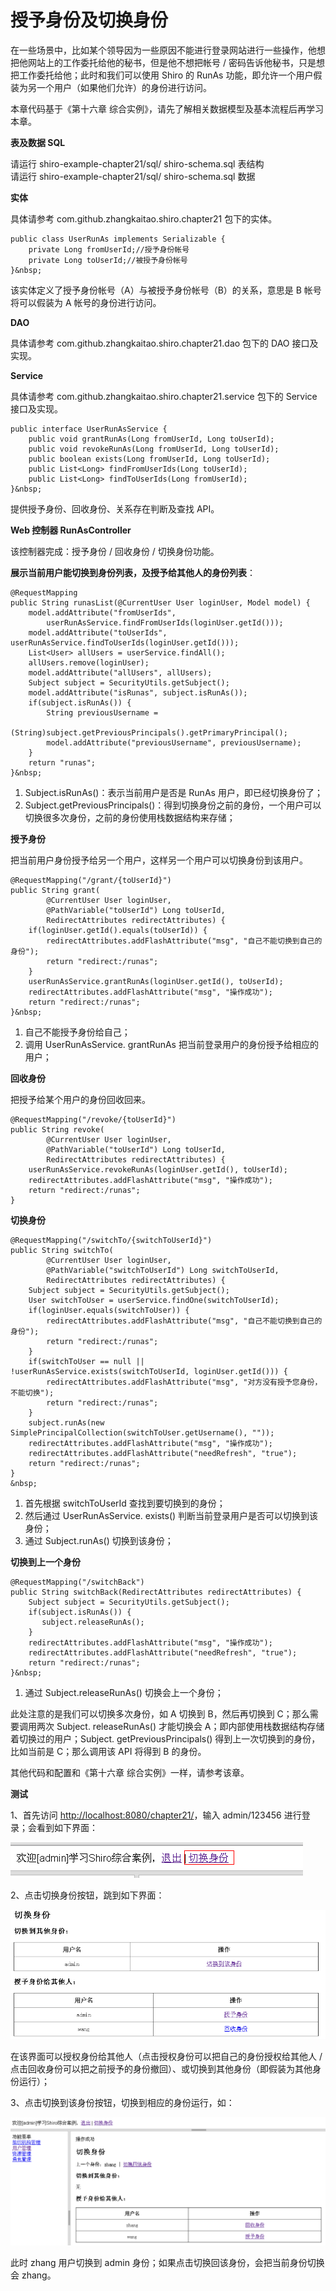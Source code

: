 # 授予身份及切换身份

在一些场景中，比如某个领导因为一些原因不能进行登录网站进行一些操作，他想把他网站上的工作委托给他的秘书，但是他不想把帐号 / 密码告诉他秘书，只是想把工作委托给他；此时和我们可以使用 Shiro 的 RunAs 功能，即允许一个用户假装为另一个用户（如果他们允许）的身份进行访问。
 
本章代码基于《第十六章 综合实例》，请先了解相关数据模型及基本流程后再学习本章。  

**表及数据 SQL**

请运行 shiro-example-chapter21/sql/ shiro-schema.sql 表结构  
请运行 shiro-example-chapter21/sql/ shiro-schema.sql 数据  
 
**实体**
 
具体请参考 com.github.zhangkaitao.shiro.chapter21 包下的实体。

```
public class UserRunAs implements Serializable {
    private Long fromUserId;//授予身份帐号
    private Long toUserId;//被授予身份帐号
}&nbsp;
```

该实体定义了授予身份帐号（A）与被授予身份帐号（B）的关系，意思是 B 帐号将可以假装为 A 帐号的身份进行访问。
 
**DAO**

具体请参考 com.github.zhangkaitao.shiro.chapter21.dao 包下的 DAO 接口及实现。
 
**Service**

具体请参考 com.github.zhangkaitao.shiro.chapter21.service 包下的 Service 接口及实现。

```
public interface UserRunAsService {
    public void grantRunAs(Long fromUserId, Long toUserId);
    public void revokeRunAs(Long fromUserId, Long toUserId);
    public boolean exists(Long fromUserId, Long toUserId);
    public List<Long> findFromUserIds(Long toUserId);
    public List<Long> findToUserIds(Long fromUserId);
}&nbsp;
```

提供授予身份、回收身份、关系存在判断及查找 API。
 
**Web 控制器 RunAsController**

该控制器完成：授予身份 / 回收身份 / 切换身份功能。
 
**展示当前用户能切换到身份列表，及授予给其他人的身份列表**：

```
@RequestMapping
public String runasList(@CurrentUser User loginUser, Model model) {
    model.addAttribute("fromUserIds", 
        userRunAsService.findFromUserIds(loginUser.getId()));
    model.addAttribute("toUserIds", userRunAsService.findToUserIds(loginUser.getId()));
    List<User> allUsers = userService.findAll();
    allUsers.remove(loginUser);
    model.addAttribute("allUsers", allUsers);
    Subject subject = SecurityUtils.getSubject();
    model.addAttribute("isRunas", subject.isRunAs());
    if(subject.isRunAs()) {
        String previousUsername =
                (String)subject.getPreviousPrincipals().getPrimaryPrincipal();
        model.addAttribute("previousUsername", previousUsername);
    }
    return "runas";
}&nbsp;
```

1. Subject.isRunAs()：表示当前用户是否是 RunAs 用户，即已经切换身份了；
2. Subject.getPreviousPrincipals()：得到切换身份之前的身份，一个用户可以切换很多次身份，之前的身份使用栈数据结构来存储；

**授予身份**

把当前用户身份授予给另一个用户，这样另一个用户可以切换身份到该用户。

```
@RequestMapping("/grant/{toUserId}")
public String grant(
        @CurrentUser User loginUser,
        @PathVariable("toUserId") Long toUserId,
        RedirectAttributes redirectAttributes) {
    if(loginUser.getId().equals(toUserId)) {
        redirectAttributes.addFlashAttribute("msg", "自己不能切换到自己的身份");
        return "redirect:/runas";
    }
    userRunAsService.grantRunAs(loginUser.getId(), toUserId);
    redirectAttributes.addFlashAttribute("msg", "操作成功");
    return "redirect:/runas";
}&nbsp;
```

1. 自己不能授予身份给自己；
2. 调用 UserRunAsService. grantRunAs 把当前登录用户的身份授予给相应的用户；

**回收身份**

把授予给某个用户的身份回收回来。

```
@RequestMapping("/revoke/{toUserId}")
public String revoke(
        @CurrentUser User loginUser,
        @PathVariable("toUserId") Long toUserId,
        RedirectAttributes redirectAttributes) {
    userRunAsService.revokeRunAs(loginUser.getId(), toUserId);
    redirectAttributes.addFlashAttribute("msg", "操作成功");
    return "redirect:/runas";
}
```

**切换身份**

```
@RequestMapping("/switchTo/{switchToUserId}")
public String switchTo(
        @CurrentUser User loginUser,
        @PathVariable("switchToUserId") Long switchToUserId,
        RedirectAttributes redirectAttributes) {
    Subject subject = SecurityUtils.getSubject();
    User switchToUser = userService.findOne(switchToUserId);
    if(loginUser.equals(switchToUser)) {
        redirectAttributes.addFlashAttribute("msg", "自己不能切换到自己的身份");
        return "redirect:/runas";
    }
    if(switchToUser == null || !userRunAsService.exists(switchToUserId, loginUser.getId())) {
        redirectAttributes.addFlashAttribute("msg", "对方没有授予您身份，不能切换");
        return "redirect:/runas";
    }
    subject.runAs(new SimplePrincipalCollection(switchToUser.getUsername(), ""));
    redirectAttributes.addFlashAttribute("msg", "操作成功");
    redirectAttributes.addFlashAttribute("needRefresh", "true");
    return "redirect:/runas";
}
&nbsp;
```

1. 首先根据 switchToUserId 查找到要切换到的身份；
2. 然后通过 UserRunAsService. exists() 判断当前登录用户是否可以切换到该身份；
3. 通过 Subject.runAs() 切换到该身份；

**切换到上一个身份**

```
@RequestMapping("/switchBack")
public String switchBack(RedirectAttributes redirectAttributes) {
    Subject subject = SecurityUtils.getSubject();
    if(subject.isRunAs()) {
       subject.releaseRunAs();
    }
    redirectAttributes.addFlashAttribute("msg", "操作成功");
    redirectAttributes.addFlashAttribute("needRefresh", "true");
    return "redirect:/runas";
}&nbsp;
```

1. 通过 Subject.releaseRunAs() 切换会上一个身份；

此处注意的是我们可以切换多次身份，如 A 切换到 B，然后再切换到 C；那么需要调用两次 Subject. releaseRunAs() 才能切换会 A；即内部使用栈数据结构存储着切换过的用户；Subject. getPreviousPrincipals() 得到上一次切换到的身份，比如当前是 C；那么调用该 API 将得到 B 的身份。
 
其他代码和配置和《第十六章 综合实例》一样，请参考该章。  

**测试**

1、首先访问 [http://localhost:8080/chapter21/](http://localhost:8080/chapter21/)，输入 admin/123456 进行登录；会看到如下界面： 

![](images/30.png)

2、点击切换身份按钮，跳到如下界面：

![](images/31.png)

在该界面可以授权身份给其他人（点击授权身份可以把自己的身份授权给其他人 / 点击回收身份可以把之前授予的身份撤回）、或切换到其他身份（即假装为其他身份运行）；
 
3、点击切换到该身份按钮，切换到相应的身份运行，如： 

![](images/32.png)

此时 zhang 用户切换到 admin 身份；如果点击切换回该身份，会把当前身份切换会 zhang。  

